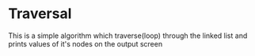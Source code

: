 # Traversal

This is a simple algorithm which traverse(loop) through the linked list and prints values of it's nodes on the output screen
